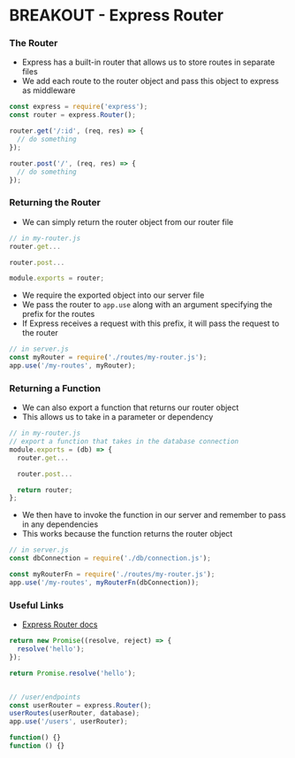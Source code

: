 # BREAKOUT - Express Router

### The Router
* Express has a built-in router that allows us to store routes in separate files
* We add each route to the router object and pass this object to express as middleware

```js
const express = require('express');
const router = express.Router();

router.get('/:id', (req, res) => {
  // do something
});

router.post('/', (req, res) => {
  // do something
});
```

### Returning the Router
* We can simply return the router object from our router file

```js
// in my-router.js
router.get...

router.post...

module.exports = router;
```

* We require the exported object into our server file
* We pass the router to `app.use` along with an argument specifying the prefix for the routes
* If Express receives a request with this prefix, it will pass the request to the router

```js
// in server.js
const myRouter = require('./routes/my-router.js');
app.use('/my-routes', myRouter);
```

### Returning a Function
* We can also export a function that returns our router object
* This allows us to take in a parameter or dependency

```js
// in my-router.js
// export a function that takes in the database connection
module.exports = (db) => {
  router.get...

  router.post...

  return router;
};
```

* We then have to invoke the function in our server and remember to pass in any dependencies
* This works because the function returns the router object

```js
// in server.js
const dbConnection = require('./db/connection.js');

const myRouterFn = require('./routes/my-router.js');
app.use('/my-routes', myRouterFn(dbConnection));
```

### Useful Links
* [Express Router docs](https://expressjs.com/en/4x/api.html#router)


```js
return new Promise((resolve, reject) => {
  resolve('hello');
});

return Promise.resolve('hello');


// /user/endpoints
const userRouter = express.Router();
userRoutes(userRouter, database);
app.use('/users', userRouter);

function() {}
function () {}
```